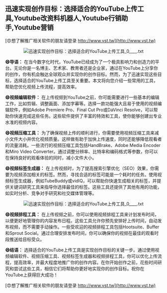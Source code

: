 ## **迅速实现创作目标：选择适合的YouTube上传工具,Youtube改资料机器人,Youtube行销助手,Youtube营销**

[😍想了解推广相关软件的朋友请登录 http://www.vst.tw](http://www.vst.tw)

 <center><img src="https://vst.tw/MP4/tuiguang/png/1.png" alt="迅速实现创作目标：选择适合的YouTube上传工具_0____.txt"></center>

**😄导语：**
在当今数字化时代，YouTube已经成为了一个极具影响力和创造力的平台。无论你是一名博主、艺术家、教育者还是企业家，通过在YouTube上分享你的创作，你有机会触达全球观众并实现你的创作目标。然而，为了迅速实现这些目标，选择适合的YouTube上传工具至关重要。本文将向您介绍一些常用的工具，帮助您优化视频上传流程，提高效率。

**😄视频编辑软件：**
在上传视频到YouTube之前，你可能需要进行一些基本的编辑工作，比如剪辑、调整画面、添加字幕等。选择一款功能强大且易于使用的视频编辑软件，例如Adobe Premiere Pro、Final Cut Pro或DaVinci Resolve，可以帮助你快速完成这些任务。这些软件提供了丰富的特效和工具，使你能够创建出专业水准的视频内容。

**😄视频压缩工具：**
为了确保视频上传的顺利进行，你需要使用视频压缩工具来减小文件大小并优化视频质量。这样做有助于加快上传速度，同时还能够降低观看者的流量消耗。一些流行的视频压缩工具包括HandBrake、Adobe Media Encoder和Miro Video Converter。通过调整分辨率、比特率和编码格式等参数，你可以在保持良好的观看体验的同时，减小文件大小。

**😄视频标签生成器：**
在上传视频时，为了提高搜索引擎优化（SEO）效果，你需要为视频添加相关的标签。然而，寻找合适的标签可能是一个耗时的任务。使用视频标签生成器，例如TubeBuddy或vidIQ，可以帮助你快速生成相关的标签，并提供关键词研究工具来指导你选择最佳的标签。这些工具还提供了其他有用的功能，如实时分析、竞争对手研究和社交媒体管理等。

 <center><img src="https://vst.tw/MP4/tuiguang/png/4.png" alt="迅速实现创作目标：选择适合的YouTube上传工具_0____.txt"></center>

**😄视频排程工具：**
在上传视频之前，你可以使用视频排程工具来计划发布时间，以便更好地管理你的内容发布日程。这些工具允许你预先安排好上传时间，自动发布视频，而不需要手动操作。一些受欢迎的视频排程工具包括Hootsuite、Buffer和Sprout Social。通过合理安排发布时间，你可以确保你的视频在最佳的观看时段推送给目标受众。

**😄结语：**
选择适合的YouTube上传工具是实现创作目标的关键一步。通过使用视频编辑软件、视频压缩工具、视频标签生成器和视频排程工具，你可以优化上传流程，提高效率，并最大程度地推广你的创作内容。在你开始创作之前，花些时间研究和尝试这些工具，相信它们将帮助你更好地实现你的创作目标。祝你在YouTube上获得巨大成功！

[😍想了解推广相关软件的朋友请登录 http://www.vst.tw](http://www.vst.tw)



